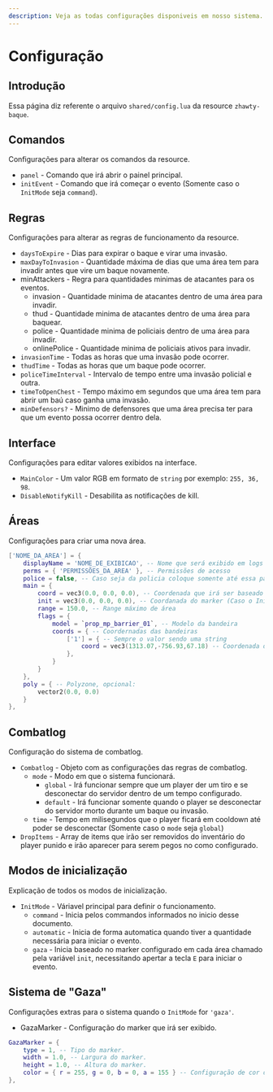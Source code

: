 ```yaml
---
description: Veja as todas configurações disponiveis em nosso sistema.
---
```


# Configuração

## Introdução

Essa página diz referente o arquivo `shared/config.lua` da resource `zhawty-baque`.

## Comandos

Configurações para alterar os comandos da resource.

* `panel` - Comando que irá abrir o painel principal.
* `initEvent` - Comando que irá começar o evento (Somente caso o `InitMode` seja `command`).

## Regras

Configurações para alterar as regras de funcionamento da resource.

* `daysToExpire` - Dias para expirar o baque e virar uma invasão.
* `maxDayToInvasion` - Quantidade máxima de dias que uma área tem para invadir antes que vire um baque novamente.&#x20;
* minAttackers - Regra para quantidades minimas de atacantes para os eventos.
  * invasion - Quantidade minima de atacantes dentro de uma área para invadir.
  * thud - Quantidade minima de atacantes dentro de uma área para baquear.
  * police - Quantidade minima de policiais dentro de uma área para invadir.
  * onlinePolice - Quantidade minima de policiais ativos para invadir.
* `invasionTime` - Todas as horas que uma invasão pode ocorrer.
* `thudTime` - Todas as horas que um baque pode ocorrer.
* `policeTimeInterval` - Intervalo de tempo entre uma invasão policial e outra.
* `timeToOpenChest` - Tempo máximo em segundos que uma área tem para abrir um baú caso ganha uma invasão.
* `minDefensors?` - Minimo de defensores que uma área precisa ter para que um evento possa ocorrer dentro dela.&#x20;

## Interface

Configurações para editar valores exibidos na interface.

* `MainColor` - Um valor RGB em formato de `string` por exemplo: `255, 36, 98`.
* `DisableNotifyKill` - Desabilita as notificações de kill.

## Áreas

Configurações para criar uma nova área.

```lua
['NOME_DA_AREA'] = {
    displayName = 'NOME_DE_EXIBICAO', -- Nome que será exibido em logs e etc
    perms = { 'PERMISSÕES_DA_AREA' }, -- Permissões de acesso
    police = false, -- Caso seja da policia coloque somente até essa parte e coloque como `true`
    main = {
        coord = vec3(0.0, 0.0, 0.0), -- Coordenada que irá ser baseado para criação da area
        init = vec3(0.0, 0.0, 0.0), -- Coordanada do marker (Caso o InitMode seja 'gaza')
        range = 150.0, -- Range máximo de área
        flags = {
            model = `prop_mp_barrier_01`, -- Modelo da bandeira
            coords = { -- Coordernadas das bandeiras
                ['1'] = { -- Sempre o valor sendo uma string
                    coord = vec3(1313.07,-756.93,67.18) -- Coordenada da bandeira
                },
            }
        }
    },
    poly = { -- Polyzone, opcional:
        vector2(0.0, 0.0)
    }
},  
```

## Combatlog

Configuração do sistema de combatlog.

* `Combatlog` - Objeto com as configurações das regras de combatlog.
  * `mode` - Modo em que o sistema funcionará.
    * `global` - Irá funcionar sempre que um player der um tiro e se desconectar do servidor dentro de um tempo configurado.
    * `default` - Irá funcionar somente quando o player se desconectar do servidor morto durante um baque ou invasão.
  * `time` - Tempo em milisegundos que o player ficará em cooldown até poder se desconectar (Somente caso o `mode` seja `global`)
* `DropItems` - Array de items que irão ser removidos do inventário do player punido e irão aparecer para serem pegos no como configurado.

## Modos de inicialização

Explicação de todos os modos de inicialização.

* `InitMode` - Váriavel principal para definir o funcionamento.
  * `command` - Inicia pelos commandos informados no inicio desse documento.
  * `automatic` - Inicia de forma automatica quando tiver a quantidade necessária para iniciar o evento.
  * `gaza` - Inicia baseado no marker configurado em cada área chamado pela variável `init`, necessitando apertar a tecla `E` para iniciar o evento.

## Sistema de "Gaza"

Configurações extras para o sistema quando o `InitMode` for `'gaza'`.

* GazaMarker - Configuração do marker que irá ser exibido.

```lua
GazaMarker = {
    type = 1, -- Tipo do marker.
    width = 1.0, -- Largura do marker.
    height = 1.0, -- Altura do marker.
    color = { r = 255, g = 0, b = 0, a = 155 } -- Configuração de cor do maker.
},
```
